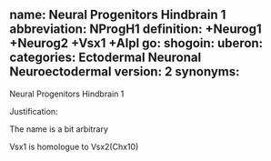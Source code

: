 name: Neural Progenitors Hindbrain 1
abbreviation: NProgH1
definition: +Neurog1 +Neurog2 +Vsx1 +Alpl
go:
shogoin: 
uberon:
categories: Ectodermal Neuronal Neuroectodermal
version: 2
synonyms:
---

Neural Progenitors Hindbrain 1

Justification:

The name is a bit arbitrary

Vsx1 is homologue to Vsx2(Chx10)